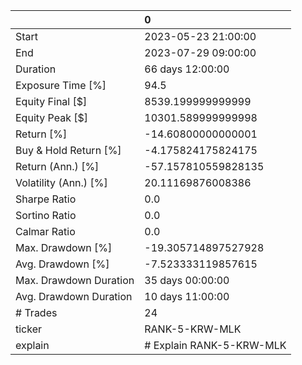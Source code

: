 |                        | 0                        |
|:-----------------------|:-------------------------|
| Start                  | 2023-05-23 21:00:00      |
| End                    | 2023-07-29 09:00:00      |
| Duration               | 66 days 12:00:00         |
| Exposure Time [%]      | 94.5                     |
| Equity Final [$]       | 8539.199999999999        |
| Equity Peak [$]        | 10301.589999999998       |
| Return [%]             | -14.60800000000001       |
| Buy & Hold Return [%]  | -4.175824175824175       |
| Return (Ann.) [%]      | -57.157810559828135      |
| Volatility (Ann.) [%]  | 20.11169876008386        |
| Sharpe Ratio           | 0.0                      |
| Sortino Ratio          | 0.0                      |
| Calmar Ratio           | 0.0                      |
| Max. Drawdown [%]      | -19.305714897527928      |
| Avg. Drawdown [%]      | -7.523333119857615       |
| Max. Drawdown Duration | 35 days 00:00:00         |
| Avg. Drawdown Duration | 10 days 11:00:00         |
| # Trades               | 24                       |
| ticker                 | RANK-5-KRW-MLK           |
| explain                | # Explain RANK-5-KRW-MLK |